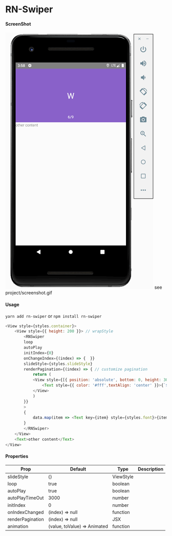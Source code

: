 # RN-Swiper

#### ScreenShot
![image](https://github.com/CQKM/RN-Swiper/blob/master/screenshot.gif)
see project/screenshot.gif
#### Usage

`yarn add rn-swiper` or `npm install rn-swiper`

```javascript
<View style={styles.container}>
    <View style={{ height: 200 }}> // wrapStyle
        <RNSwiper
        loop
        autoPlay
        initIndex={0}
        onChangeIndex={(index) => {  }}
        slideStyle={styles.slideStyle}
        renderPagination={(index) => { // customize pagination
            return (
            <View style={[{ position: 'absolute', bottom: 0, height: 30, width, left: 0,zIndex: 1 }]}>
                <Text style={{ color: '#fff',textAlign: 'center' }}>{`${index + 1}/${data.length}`}</Text>
            </View>
            )
        }}
        >
        {
            data.map(item => <Text key={item} style={styles.font}>{item}</Text>)
        }
        </RNSwiper>
    </View>
    <Text>other content</Text>
</View>
```
#### Properties

Prop | Default | Type | Description
-|-|-|-
slideStyle | {} | ViewStyle | 
loop | true | boolean | 
autoPlay | true | boolean |
autoPlayTimeOut | 3000 | number |
initIndex | 0 | number |
onIndexChanged | (index) => null | function |
renderPagination | (index) => null | JSX |
animation | (value, toValue) => Animated  | function |
